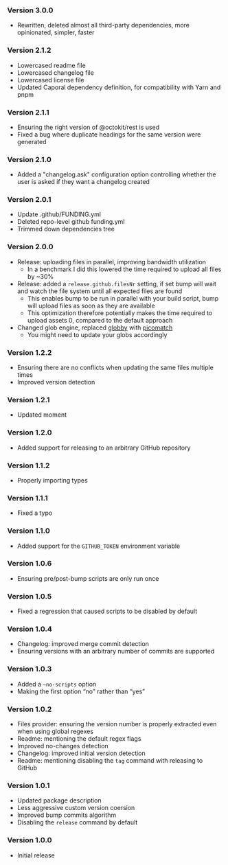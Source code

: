### Version 3.0.0
- Rewritten, deleted almost all third-party dependencies, more opinionated, simpler, faster

### Version 2.1.2
- Lowercased readme file
- Lowercased changelog file
- Lowercased license file
- Updated Caporal dependency definition, for compatibility with Yarn and pnpm

### Version 2.1.1
- Ensuring the right version of @octokit/rest is used
- Fixed a bug where duplicate headings for the same version were generated

### Version 2.1.0
- Added a "changelog.ask" configuration option controlling whether the user is asked if they want a changelog created

### Version 2.0.1
- Update .github/FUNDING.yml
- Deleted repo-level github funding.yml
- Trimmed down dependencies tree

### Version 2.0.0
- Release: uploading files in parallel, improving bandwidth utilization
  - In a benchmark I did this lowered the time required to upload all files by ~30%
- Release: added a `release.github.filesNr` setting, if set bump will wait and watch the file system until all expected files are found
  - This enables bump to be run in parallel with your build script, bump will upload files as soon as they are available
  - This optimization therefore potentially makes the time required to upload assets 0, compared to the default approach
- Changed glob engine, replaced [globby](https://github.com/sindresorhus/globby) with [picomatch](https://github.com/micromatch/picomatch)
  - You might need to update your globs accordingly

### Version 1.2.2
- Ensuring there are no conflicts when updating the same files multiple times
- Improved version detection

### Version 1.2.1
- Updated moment

### Version 1.2.0
- Added support for releasing to an arbitrary GitHub repository

### Version 1.1.2
- Properly importing types

### Version 1.1.1
- Fixed a typo

### Version 1.1.0
- Added support for the `GITHUB_TOKEN` environment variable

### Version 1.0.6
- Ensuring pre/post-bump scripts are only run once

### Version 1.0.5
- Fixed a regression that caused scripts to be disabled by default

### Version 1.0.4
- Changelog: improved merge commit detection
- Ensuring versions with an arbitrary number of commits are supported

### Version 1.0.3
- Added a `—no-scripts` option
- Making the first option “no” rather than “yes”

### Version 1.0.2
- Files provider: ensuring the version number is properly extracted even when using global regexes
- Readme: mentioning the default regex flags
- Improved no-changes detection
- Changelog: improved initial version detection
- Readme: mentioning disabling the `tag` command with releasing to GitHub

### Version 1.0.1
- Updated package description
- Less aggressive custom version coersion
- Improved bump commits algorithm
- Disabling the `release` command by default

### Version 1.0.0
- Initial release
